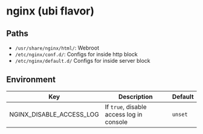 # nginx (ubi flavor)

## Paths

* `/usr/share/nginx/html/`: Webroot
* `/etc/nginx/conf.d/`: Configs for inside http block
* `/etc/nginx/default.d/` Configs for inside server block

## Environment

| Key | Description | Default |
|-----|-------------|---------|
| NGINX_DISABLE_ACCESS_LOG | If `true`, disable access log in console | `unset` |

